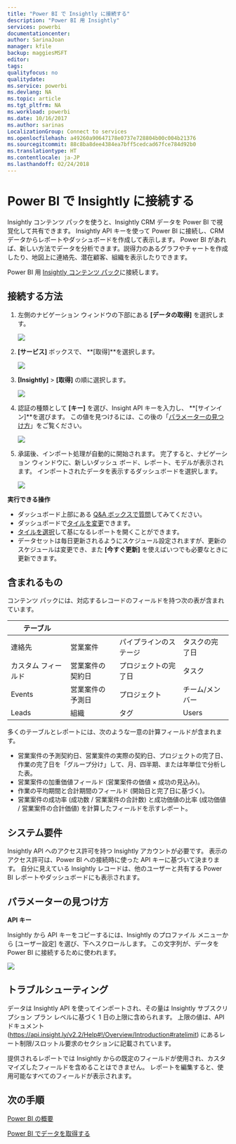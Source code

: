 ```yaml
---
title: "Power BI で Insightly に接続する"
description: "Power BI 用 Insightly"
services: powerbi
documentationcenter: 
author: SarinaJoan
manager: kfile
backup: maggiesMSFT
editor: 
tags: 
qualityfocus: no
qualitydate: 
ms.service: powerbi
ms.devlang: NA
ms.topic: article
ms.tgt_pltfrm: NA
ms.workload: powerbi
ms.date: 10/16/2017
ms.author: sarinas
LocalizationGroup: Connect to services
ms.openlocfilehash: a49260a90647178e0737e728804b00c004b21376
ms.sourcegitcommit: 88c8ba8dee4384ea7bff5cedcad67fce784d92b0
ms.translationtype: HT
ms.contentlocale: ja-JP
ms.lasthandoff: 02/24/2018
---
```

# <a name="connect-to-insightly-with-power-bi"></a>Power BI で Insightly に接続する
Insightly コンテンツ パックを使うと、Insightly CRM データを Power BI で視覚化して共有できます。 Insightly API キーを使って Power BI に接続し、CRM データからレポートやダッシュボードを作成して表示します。 Power BI があれば、新しい方法でデータを分析できます。説得力のあるグラフやチャートを作成したり、地図上に連絡先、潜在顧客、組織を表示したりできます。

Power BI 用 [Insightly コンテンツ パック](https://app.powerbi.com/getdata/services/insightly)に接続します。

## <a name="how-to-connect"></a>接続する方法
1. 左側のナビゲーション ウィンドウの下部にある **[データの取得]** を選択します。
   
   ![](media/service-connect-to-insightly/getdata.png)
2. **[サービス]** ボックスで、 **[取得]**を選択します。
   
   ![](media/service-connect-to-insightly/services.png)
3. **[Insightly]** \> **[取得]** の順に選択します。
   
   ![](media/service-connect-to-insightly/insightly.png)
4. 認証の種類として **[キー]** を選び、Insight API キーを入力し、 **[サインイン]**を選びます。 この値を見つけるには、この後の「[パラメーターの見つけ方](#FindingParams)」をご覧ください。
   
   ![](media/service-connect-to-insightly/creds.png)
5. 承諾後、インポート処理が自動的に開始されます。 完了すると、ナビゲーション ウィンドウに、新しいダッシュ ボード、レポート、モデルが表示されます。 インポートされたデータを表示するダッシュボードを選択します。
   
     ![](media/service-connect-to-insightly/dashboard.png)

**実行できる操作**

* ダッシュボード上部にある [Q&A ボックスで質問](power-bi-q-and-a.md)してみてください。
* ダッシュボードで[タイルを変更](service-dashboard-edit-tile.md)できます。
* [タイルを選択](service-dashboard-tiles.md)して基になるレポートを開くことができます。
* データセットは毎日更新されるようにスケジュール設定されますが、更新のスケジュールは変更でき、また **[今すぐ更新]** を使えばいつでも必要なときに更新できます。

## <a name="whats-included"></a>含まれるもの
コンテンツ パックには、対応するレコードのフィールドを持つ次の表が含まれています。

| テーブル |  |  |  |
| --- | --- | --- | --- |
| 連絡先 |営業案件 |パイプラインのステージ |タスクの完了日 |
| カスタム フィールド |営業案件の契約日 |プロジェクトの完了日 |タスク |
| Events |営業案件の予測日 |プロジェクト |チーム/メンバー |
| Leads |組織 |タグ |Users |

多くのテーブルとレポートには、次のような一意の計算フィールドが含まれます。  

* 営業案件の予測契約日、営業案件の実際の契約日、プロジェクトの完了日、作業の完了日を「グループ分け」して、月、四半期、または年単位で分析した表。  
* 営業案件の加重価値フィールド (営業案件の価値 × 成功の見込み)。  
* 作業の平均期間と合計期間のフィールド (開始日と完了日に基づく)。  
* 営業案件の成功率 (成功数 / 営業案件の合計数) と成功価値の比率 (成功価値 / 営業案件の合計価値) を計算したフィールドを示すレポート。  

## <a name="system-requirements"></a>システム要件
Insightly API へのアクセス許可を持つ Insightly アカウントが必要です。 表示のアクセス許可は、Power BI への接続時に使った API キーに基づいて決まります。 自分に見えている Insightly レコードは、他のユーザーと共有する Power BI レポートやダッシュボードにも表示されます。

<a name="FindingParams"></a>

## <a name="finding-parameters"></a>パラメーターの見つけ方
**API キー**

Insightly から API キーをコピーするには、Insightly のプロファイル メニューから [ユーザー設定] を選び、下へスクロールします。 この文字列が、データを Power BI に接続するために使われます。

![](media/service-connect-to-insightly/findapi.png)

## <a name="troubleshooting"></a>トラブルシューティング
データは Insightly API を使ってインポートされ、その量は Insightly サブスクリプション プラン レベルに基づく 1 日の上限に含められます。 上限の値は、API ドキュメント (https://api.insight.ly/v2.2/Help#!/Overview/Introduction#ratelimit) にあるレート制限/スロットル要求のセクションに記載されています。

提供されるレポートでは Insightly からの既定のフィールドが使用され、カスタマイズしたフィールドを含めることはできません。 レポートを編集すると、使用可能なすべてのフィールドが表示されます。

## <a name="next-steps"></a>次の手順
[Power BI の概要](service-get-started.md)

[Power BI でデータを取得する](service-get-data.md)

